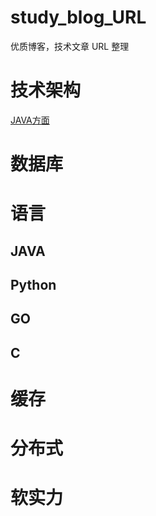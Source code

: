 # study_blog_URL
优质博客，技术文章 URL 整理

# 技术架构
[JAVA方面](https://github.com/robertleepeak?_blank)  
 
# 数据库

# 语言
 ## JAVA
 
 ## Python
 
 ## GO
 
 ## C

# 缓存

# 分布式

# 软实力
